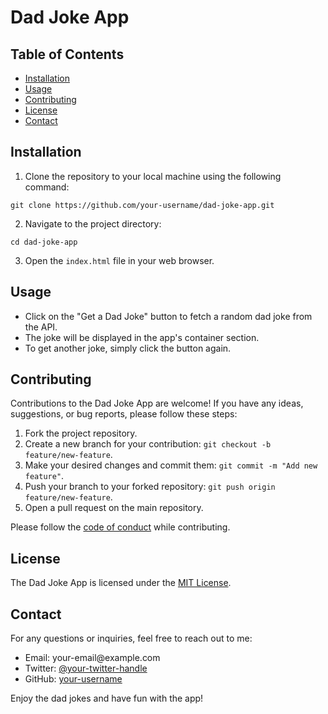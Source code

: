 
<body>
  <h1>Dad Joke App</h1>

  <h2>Table of Contents</h2>
  <ul>
    <li><a href="#installation">Installation</a></li>
    <li><a href="#usage">Usage</a></li>
    <li><a href="#contributing">Contributing</a></li>
    <li><a href="#license">License</a></li>
    <li><a href="#contact">Contact</a></li>
  </ul>

  <h2>Installation</h2>
  <ol>
    <li>Clone the repository to your local machine using the following command:</li>
  </ol>
  <pre><code>git clone https://github.com/your-username/dad-joke-app.git</code></pre>
  <ol start="2">
    <li>Navigate to the project directory:</li>
  </ol>
  <pre><code>cd dad-joke-app</code></pre>
  <ol start="3">
    <li>Open the <code>index.html</code> file in your web browser.</li>
  </ol>

  <h2>Usage</h2>
  <ul>
    <li>Click on the "Get a Dad Joke" button to fetch a random dad joke from the API.</li>
    <li>The joke will be displayed in the app's container section.</li>
    <li>To get another joke, simply click the button again.</li>
  </ul>

  <h2>Contributing</h2>
  <p>Contributions to the Dad Joke App are welcome! If you have any ideas, suggestions, or bug reports, please follow these steps:</p>
  <ol>
    <li>Fork the project repository.</li>
    <li>Create a new branch for your contribution: <code>git checkout -b feature/new-feature</code>.</li>
    <li>Make your desired changes and commit them: <code>git commit -m "Add new feature"</code>.</li>
    <li>Push your branch to your forked repository: <code>git push origin feature/new-feature</code>.</li>
    <li>Open a pull request on the main repository.</li>
  </ol>
  <p>Please follow the <a href="CODE_OF_CONDUCT.md">code of conduct</a> while contributing.</p>

  <h2>License</h2>
  <p>The Dad Joke App is licensed under the <a href="LICENSE">MIT License</a>.</p>

  <h2>Contact</h2>
  <p>For any questions or inquiries, feel free to reach out to me:</p>
  <ul>
    <li>Email: your-email@example.com</li>
    <li>Twitter: <a href="https://twitter.com/your-twitter-handle">@your-twitter-handle</a></li>
    <li>GitHub: <a href="https://github.com/your-username">your-username</a></li>
  </ul>

  <p>Enjoy the dad jokes and have fun with the app!</p>
</body>
